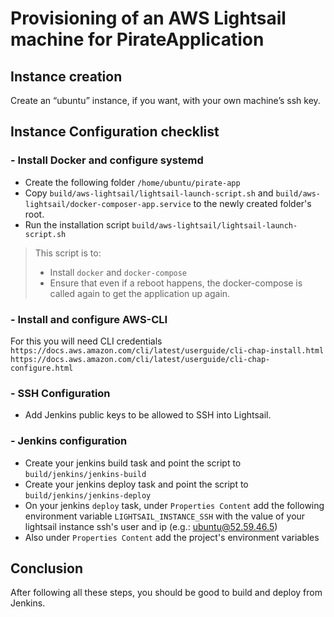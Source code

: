 # Provisioning of an AWS Lightsail machine for PirateApplication

## Instance creation
Create an “ubuntu” instance, if you want, with your own machine’s ssh key.

## Instance Configuration checklist

### - Install Docker and configure systemd
- Create the following folder `/home/ubuntu/pirate-app`
- Copy `build/aws-lightsail/lightsail-launch-script.sh` and `build/aws-lightsail/docker-composer-app.service`
to the newly created folder's root.
- Run the installation script `build/aws-lightsail/lightsail-launch-script.sh`
> This script is to:
> - Install `docker` and `docker-compose`
> - Ensure that even if a reboot happens, the docker-compose is called again to get the application up again.

### - Install and configure AWS-CLI
For this you will need CLI credentials
`https://docs.aws.amazon.com/cli/latest/userguide/cli-chap-install.html`
`https://docs.aws.amazon.com/cli/latest/userguide/cli-chap-configure.html`

### - SSH Configuration
- Add Jenkins public keys to be allowed to SSH into Lightsail.

### - Jenkins configuration
- Create your jenkins build task and point the script to `build/jenkins/jenkins-build` 
- Create your jenkins deploy task and point the script to `build/jenkins/jenkins-deploy`
- On your jenkins `deploy` task, under `Properties Content` add the following environment variable `LIGHTSAIL_INSTANCE_SSH` with the value of your lightsail instance ssh's user and ip (e.g.: ubuntu@52.59.46.5)
- Also under `Properties Content` add the project's environment variables

## Conclusion
After following all these steps, you should be good to build and deploy from Jenkins.
